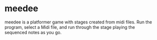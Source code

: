 # meedee
meedee is a platformer game with stages created from midi files. Run the program, select a Midi file, and run through the stage playing the sequenced notes as you go.
